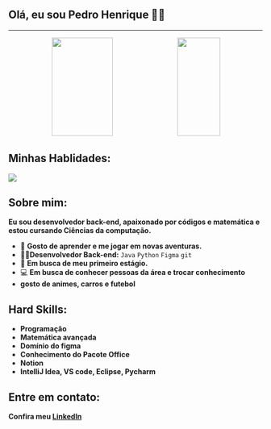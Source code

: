 ## Olá, eu sou Pedro Henrique 👋🏽


<hr>


<div align="center">  
  
<img width="49%" height="195px" src="https://github-readme-stats.vercel.app/api?username=pedronovaes1&show_icons=true&count_private=true&title_color=80F7D4&icon_color=9d00ff&text_color=c9d1d9&bg_color=0d1117&border_color=fff0" /> 
<img width="41%" height="195px" src="https://github-readme-stats.vercel.app/api/top-langs/?username=pedronovaes1&layout=compact&title_color=80F7D4&text_color=fff&bg_color=0d1117&border_color=fff0" />
  
</div>
</div>


## Minhas Hablidades:

<img src="https://skillicons.dev/icons?i=html,css,python,react,java,figma,vscode,idea,eclipse,discord,git,github&theme=dark" />

## Sobre mim:

**Eu sou desenvolvedor back-end, apaixonado por códigos e matemática e estou cursando Ciências da computação.**

- 🧠 **Gosto de aprender e me jogar em novas aventuras.**
- ✍🏾**Desenvolvedor Back-end:** `Java` `Python` `Figma` `git`
- 💼 **Em busca de meu primeiro estágio.**
- 💻 **Em busca de conhecer pessoas da área e trocar conhecimento**
- **gosto de animes, carros e futebol**

## Hard Skills:
- **Programação**
- **Matemática avançada**
- **Domínio do figma**
- **Conhecimento do Pacote Office**
- **Notion**
- **IntelliJ Idea, VS code, Eclipse, Pycharm**


## Entre em contato:
**Confira meu [Linkedln](https://www.linkedin.com/in/pedrocnovaes)**
